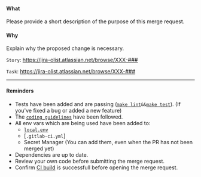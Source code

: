 #### What
Please provide a short description of the purpose of this merge request.

#### Why
Explain why the proposed change is necessary.

`Story`: https://jira-olist.atlassian.net/browse/XXX-###

`Task`: https://jira-olist.atlassian.net/browse/XXX-###

---

#### Reminders
- Tests have been added and are passing ([`make lint`][Makefile]`&&`[`make test`][Makefile]). (If you've fixed a bug or added a new feature)
- The [`coding guidelines`] have been followed.
- All env vars which are being used have been added to:
  - [`local.env`]
  - [`.gitlab-ci.yml`]
  - Secret Manager (You can add them, even when the PR has not been merged yet)
- Dependencies are up to date.
- Review your own code before submitting the merge request.
- Confirm [CI build] is successfull before opening the merge request.


[CI build]: https://gitlab.olist.io/finance/csv-split-service/-/pipelines
[Makefile]: https://gitlab.olist.io/finance/csv-split-service/blob/master/Makefile
[`coding guidelines`]: https://jira-olist.atlassian.net/wiki/spaces/OP/pages/52461580/0008+-+Diretrizes+de+Estilo+de+C+digo+Python
[`local.env`]: https://gitlab.olist.io/finance/csv-split-service/blob/master/local.env
